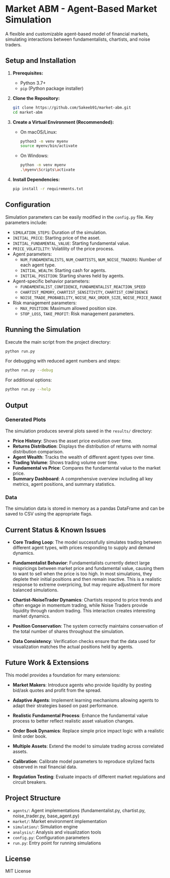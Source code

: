 # Market ABM - Agent-Based Market Simulation

A flexible and customizable agent-based model of financial markets, simulating interactions between fundamentalists, chartists, and noise traders.

## Setup and Installation

1. **Prerequisites:**
   * Python 3.7+
   * `pip` (Python package installer)

2. **Clone the Repository:**
   ```bash
   git clone https://github.com/Sakeeb91/market-abm.git
   cd market-abm
   ```

3. **Create a Virtual Environment (Recommended):**
   * On macOS/Linux:
     ```bash
     python3 -m venv myenv
     source myenv/bin/activate
     ```
   * On Windows:
     ```bash
     python -m venv myenv
     .\myenv\Scripts\activate
     ```

4. **Install Dependencies:**
   ```bash
   pip install -r requirements.txt
   ```

## Configuration

Simulation parameters can be easily modified in the `config.py` file. Key parameters include:

* `SIMULATION_STEPS`: Duration of the simulation.
* `INITIAL_PRICE`: Starting price of the asset.
* `INITIAL_FUNDAMENTAL_VALUE`: Starting fundamental value.
* `PRICE_VOLATILITY`: Volatility of the price process.
* Agent parameters:
  * `NUM_FUNDAMENTALISTS`, `NUM_CHARTISTS`, `NUM_NOISE_TRADERS`: Number of each agent type.
  * `INITIAL_WEALTH`: Starting cash for agents.
  * `INITIAL_POSITION`: Starting shares held by agents.
* Agent-specific behavior parameters:
  * `FUNDAMENTALIST_CONFIDENCE`, `FUNDAMENTALIST_REACTION_SPEED`
  * `CHARTIST_MEMORY`, `CHARTIST_SENSITIVITY`, `CHARTIST_CONFIDENCE`
  * `NOISE_TRADE_PROBABILITY`, `NOISE_MAX_ORDER_SIZE`, `NOISE_PRICE_RANGE`
* Risk management parameters:
  * `MAX_POSITION`: Maximum allowed position size.
  * `STOP_LOSS`, `TAKE_PROFIT`: Risk management parameters.

## Running the Simulation

Execute the main script from the project directory:

```bash
python run.py
```

For debugging with reduced agent numbers and steps:
```bash
python run.py --debug
```

For additional options:
```bash
python run.py --help
```

## Output

### Generated Plots
The simulation produces several plots saved in the `results/` directory:

* **Price History**: Shows the asset price evolution over time.
* **Returns Distribution**: Displays the distribution of returns with normal distribution comparison.
* **Agent Wealth**: Tracks the wealth of different agent types over time.
* **Trading Volume**: Shows trading volume over time.
* **Fundamental vs Price**: Compares the fundamental value to the market price.
* **Summary Dashboard**: A comprehensive overview including all key metrics, agent positions, and summary statistics.

### Data
The simulation data is stored in memory as a pandas DataFrame and can be saved to CSV using the appropriate flags.

## Current Status & Known Issues

* **Core Trading Loop**: The model successfully simulates trading between different agent types, with prices responding to supply and demand dynamics.

* **Fundamentalist Behavior**: Fundamentalists currently detect large mispricings between market price and fundamental value, causing them to want to sell when the price is too high. In most simulations, they deplete their initial positions and then remain inactive. This is a realistic response to extreme overpricing, but may require adjustment for more balanced simulations.

* **Chartist-NoiseTrader Dynamics**: Chartists respond to price trends and often engage in momentum trading, while Noise Traders provide liquidity through random trading. This interaction creates interesting market dynamics.

* **Position Conservation**: The system correctly maintains conservation of the total number of shares throughout the simulation.

* **Data Consistency**: Verification checks ensure that the data used for visualization matches the actual positions held by agents.

## Future Work & Extensions

This model provides a foundation for many extensions:

* **Market Makers**: Introduce agents who provide liquidity by posting bid/ask quotes and profit from the spread.

* **Adaptive Agents**: Implement learning mechanisms allowing agents to adapt their strategies based on past performance.

* **Realistic Fundamental Process**: Enhance the fundamental value process to better reflect realistic asset valuation changes.

* **Order Book Dynamics**: Replace simple price impact logic with a realistic limit order book.

* **Multiple Assets**: Extend the model to simulate trading across correlated assets.

* **Calibration**: Calibrate model parameters to reproduce stylized facts observed in real financial data.

* **Regulation Testing**: Evaluate impacts of different market regulations and circuit breakers.

## Project Structure

* `agents/`: Agent implementations (fundamentalist.py, chartist.py, noise_trader.py, base_agent.py)
* `market/`: Market environment implementation
* `simulation/`: Simulation engine
* `analysis/`: Analysis and visualization tools
* `config.py`: Configuration parameters
* `run.py`: Entry point for running simulations

## License

MIT License 